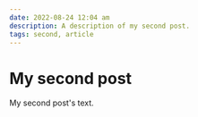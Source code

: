 ```yaml
---
date: 2022-08-24 12:04 am
description: A description of my second post.
tags: second, article
---
```

# My second post

My second post's text.

